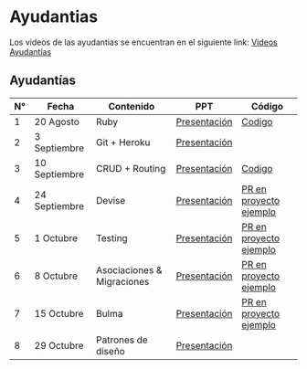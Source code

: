 # Ayudantias 

Los videos de las ayudantias se encuentran en el siguiente link: [Videos Ayudantías](https://drive.google.com/drive/folders/1tjdI2pFCf_io54h8tkE6evFwQPw_TRtB?usp=sharing)

## Ayudantías
| N°| Fecha          | Contenido              | PPT     | Código |
|---|----------------|------------------------|---------|---------
| 1 | 20 Agosto      | Ruby                   | [Presentación](https://github.com/IIC2143-2021-2/Syllabus/blob/main/Ayudant%C3%ADas/1.%20Ruby/0%20-%20IIC2143%20-%20Ruby.pdf)   | [Codigo](https://github.com/IIC2143-2021-2/Syllabus/tree/main/Ayudant%C3%ADas/1.%20Ruby) |
| 2 | 3 Septiembre   | Git + Heroku           | [Presentación](https://github.com/IIC2143-2021-2/Syllabus/blob/main/Ayudant%C3%ADas/2.%20Git%20%2B%20Heroku/git-cheat-sheet-education.pdf)   |  |
| 3 | 10 Septiembre  | CRUD + Routing         | [Presentación](https://github.com/IIC2143-2021-2/Syllabus/blob/main/Ayudant%C3%ADas/3.%20CRUD%20%2B%20Routing/Ayudant%C3%ADa%20CRUD.pdf)   | [Codigo](https://github.com/IIC2143-2021-2/Steam.rb/tree/6db5c203988b27e7bc506511b3c602be09e99a6d) |
| 4 | 24 Septiembre  | Devise                 | [Presentación](https://github.com/IIC2143-2021-2/Syllabus/blob/main/Ayudant%C3%ADas/4.%20Devise/Ayudant%C3%ADa%20Devise.pdf)   | [PR en proyecto ejemplo](https://github.com/IIC2143-2021-2/Steam.rb/pull/1) |
| 5 | 1 Octubre   | Testing                 | [Presentación](https://github.com/IIC2143-2021-2/Syllabus/blob/main/Ayudant%C3%ADas/5.%20Testing/Ayudant%C3%ADa%20Testing.pdf)   | [PR en proyecto ejemplo](https://github.com/IIC2143-2021-2/Steam.rb/pull/4) |
| 6 | 8 Octubre   | Asociaciones & Migraciones  | [Presentación](https://github.com/IIC2143-2021-2/Syllabus/blob/main/Ayudant%C3%ADas/6.%20Migraciones%20%2B%20Asociaciones%20%2B%20Seeds/Migraciones%20%26%20Asociaciones.pdf)   | [PR en proyecto ejemplo](https://github.com/IIC2143-2021-2/Steam.rb/pull/5) |
| 7 | 15 Octubre   | Bulma  | [Presentación](https://github.com/IIC2143-2021-2/Syllabus/blob/main/Ayudant%C3%ADas/7.%20Bulma/Ayudant%C3%ADa%20Bulma.pdf)   | [PR en proyecto ejemplo](https://github.com/IIC2143-2021-2/Steam.rb/pull/6) |
| 8 | 29 Octubre   | Patrones de diseño  | [Presentación](https://github.com/IIC2143-2021-2/Syllabus/blob/main/Ayudant%C3%ADas/8.%20Patrones%20de%20dise%C3%B1o/Presentacion.pdf)   |  |
